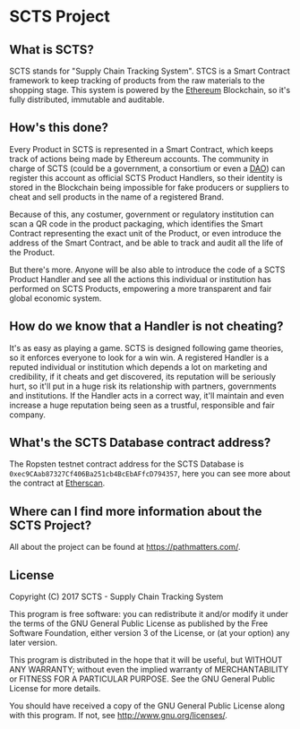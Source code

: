 # SCTS Project

## What is SCTS?

SCTS stands for "Supply Chain Tracking System". STCS is a Smart Contract framework to keep tracking of products from the raw materials to the shopping stage. This system is powered by the [Ethereum](https://ethereum.org) Blockchain, so it's fully distributed, immutable and auditable.

## How's this done?

Every Product in SCTS is represented in a Smart Contract, which keeps track of actions being made by Ethereum accounts. The community in charge of SCTS (could be a government, a consortium or even a [DAO](https://en.wikipedia.org/wiki/Decentralized_autonomous_organization)) can register this account as official SCTS Product Handlers, so their identity is stored in the Blockchain being impossible for fake producers or suppliers to cheat and sell products in the name of a registered Brand.

Because of this, any costumer, government or regulatory institution can scan a QR code in the product packaging, which identifies the Smart Contract representing the exact unit of the Product, or even introduce the address of the Smart Contract, and be able to track and audit all the life of the Product.

But there's more. Anyone will be also able to introduce the code of a SCTS Product Handler and see all the actions this individual or institution has performed on SCTS Products, empowering a more transparent and fair global economic system.

## How do we know that a Handler is not cheating?

It's as easy as playing a game. SCTS is designed following game theories, so it enforces everyone to look for a win win. A registered Handler is a reputed individual or institution which depends a lot on marketing and credibility, if it cheats and get discovered, its reputation will be seriously hurt, so it'll put in a huge risk its relationship with partners, governments and institutions. If the Handler acts in a correct way, it'll maintain and even increase a huge reputation being seen as a trustful, responsible and fair company.

## What's the SCTS Database contract address?

The Ropsten testnet contract address for the SCTS Database is `0xec9CAab87327Cf406Ba251cb4BcEbAFfcD794357`, here you can see more about the contract at [Etherscan](https://testnet.etherscan.io/address/0xec9caab87327cf406ba251cb4bcebaffcd794357).

## Where can I find more information about the SCTS Project?

All about the project can be found at https://pathmatters.com/.

## License

Copyright (C) 2017  SCTS - Supply Chain Tracking System

This program is free software: you can redistribute it and/or modify
it under the terms of the GNU General Public License as published by
the Free Software Foundation, either version 3 of the License, or
(at your option) any later version.

This program is distributed in the hope that it will be useful,
but WITHOUT ANY WARRANTY; without even the implied warranty of
MERCHANTABILITY or FITNESS FOR A PARTICULAR PURPOSE.  See the
GNU General Public License for more details.

You should have received a copy of the GNU General Public License
along with this program. If not, see <http://www.gnu.org/licenses/>.
